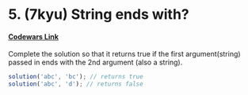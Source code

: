 # 5. (7kyu) String ends with?

#### [Codewars Link](https://www.codewars.com/kata/51f2d1cafc9c0f745c00037d)

Complete the solution so that it returns true if the first argument(string) passed in ends with the 2nd argument (also a string).

```javascript
solution('abc', 'bc'); // returns true
solution('abc', 'd'); // returns false
```
